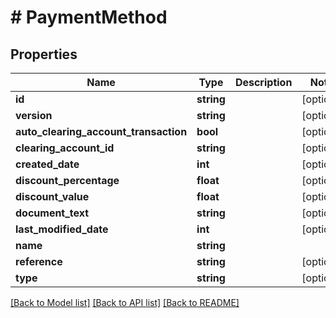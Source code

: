 # # PaymentMethod

## Properties

Name | Type | Description | Notes
------------ | ------------- | ------------- | -------------
**id** | **string** |  | [optional]
**version** | **string** |  | [optional]
**auto_clearing_account_transaction** | **bool** |  | [optional]
**clearing_account_id** | **string** |  | [optional]
**created_date** | **int** |  | [optional]
**discount_percentage** | **float** |  | [optional]
**discount_value** | **float** |  | [optional]
**document_text** | **string** |  | [optional]
**last_modified_date** | **int** |  | [optional]
**name** | **string** |  |
**reference** | **string** |  | [optional]
**type** | **string** |  | [optional]

[[Back to Model list]](../../README.md#models) [[Back to API list]](../../README.md#endpoints) [[Back to README]](../../README.md)
